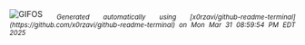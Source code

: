 <div align="justify">
<picture>
    <source media="(prefers-color-scheme: dark)" srcset="https://i.ibb.co/wh911QbG/output-gif.gif">
    <source media="(prefers-color-scheme: light)" srcset="https://i.ibb.co/wh911QbG/output-gif.gif">
    <img alt="GIFOS" src="https://i.ibb.co/wh911QbG/output-gif.gif">
</picture>
<sub><i>Generated automatically using [x0rzavi/github-readme-terminal](https://github.com/x0rzavi/github-readme-terminal) on Mon Mar 31 08:59:54 PM EDT 2025</i></sub>
</div>

<!--  -->